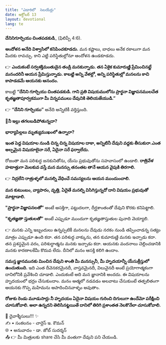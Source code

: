 ```yaml
---
title: "ఎడారిలో  సెలయేర్లు"
date: అక్టోబర్ 13
layout: devotional
lang: te
---
```


**దేనినిగూర్చియు చింతపడకుడి**_ (ఫిలిప్పీ 4:6). 

**ఆందోళన అనేది విశ్వాసిలో కనిపించకూడదు.** మన కష్టాలు, బాధలు అనేక రకాలుగా మన మీదకు రావచ్చు. కాని ఎట్టి పరిస్థితుల్లోనూ ఆందోళన ఉండకూడదు. 

👉 **ఎందుకంటే సర్వశక్తిమంతుడైన తండ్రి మనకున్నాడు. తన ఏకైక కుమారుణ్ణి ప్రేమించినట్టే మనందరినీ ఆయన ప్రేమిస్తున్నాడు. కాబట్టి అన్ని వేళల్లో, అన్ని పరిస్థితుల్లో మనలను కాచి కాపాడడమే ఆయనకు ఆనందం.**

 కాబట్టి **“దేనిని గూర్చియు చింతపడకుడి. గాని ప్రతి విషయములోను ప్రార్థనా విజ్ఞాపనములచేత కృతజ్ఞతాపూర్వకముగా మీ విన్నపములు దేవునికి తెలియజేయుడి.”**

👉 **“దేనిని గూర్చియు”** అనేది అన్నిటికీ వర్తిస్తుంది. 

**📖నీ ఇల్లు తగలబడిపోతున్నదా?**

 **భార్యాపిల్లలు మృత్యుముఖంలో ఉన్నారా?**

 **ఇంత పెద్ద విషయాల నుండి చిన్న చిన్న విషయాల దాకా, అన్నిటినీ దేవుని వద్దకు తీసుకురా.ఎంత అల్పమైన విషయాలైనా సరే, ఏదైనా సరే ఫర్వాలేదు.**

 రోజంతా మన పరిశుద్ధ జనకునితోను, యేసు ప్రభువుతోను సహవాసంలో ఉండాలి. 
**రాత్రివేళ హటాత్తుగా మెలకువ వస్తే మన మనస్సు తనంతట తానే ఆయన వైపుకి తిరగాలి.**

👉 **నిద్రలేని రాత్రుళ్ళలో మనల్ని వేధించే సమస్యలను ఆయన ముందుంచాలి.**

 **మన కుటుంబం, వ్యాపారం, వృత్తి, ఏదైతే మనల్ని విసిగిస్తున్నదో దాని విషయం ప్రభువుతో మాట్లాడాలి.**

**"ప్రార్థనా విజ్ఞాపనలతో”** అంటే ఆసక్తిగా, పట్టుదలగా, దీర్ఘశాంతంతో దేవుని కొరకు కనిపెట్టాలి.

**"కృతజ్ఞతా స్తుతులతో”** అంటే ఎప్పుడూ ముందుగా కృతజ్ఞతాస్తుతుల పునాది వెయ్యాలి. 

👉 మనకు ఎన్ని ఇబ్బందులు ఉన్నప్పటికీ మనలను దేవుడు నరకం నుండి తప్పించాడన్న సత్యం మాత్రం ఎప్పుడూ ఉంది కదా. తన పరిశుద్ధ వాక్కును, తన కుమారుణ్ణి మనకు ఇచ్చాడు కదా. తన ప్రశస్థమైన వరం, పరిశుద్ధాత్మను మనకు ఇచ్చాడు కదా. ఆయనకు వందనాలు చెల్లించడానికి మనకు కారణాలకేమీ కొదువ లేదు. దీనిలో మనం ఆసక్తి కలిగి ఉందాం.

**సమస్త జ్ఞానమునకు మించిన దేవుని శాంతి మీ మనస్సునీ, మీ హృదయాన్నీ యేసుక్రీస్తులో ఉంచుతుంది.** ఇది ఎంత దీవెనకరమైనదీ, వాస్తవమైనదీ, విలువైనదీ అంటే ప్రయోగాత్మకంగా దానిలోనికి ప్రవేశించి చూడాలి. ఎందుకంటే అది మన జ్ఞానానికి అందదు. ఈ విషయాలను హృదయంలో భద్రం చేసుకుందాం. మనం ఆత్మలో నడవడం అలవాటు చేసుకుంటే తత్ఫలితంగా ఆయనకు గొప్ప మహిమను ఆపాదించినవాళ్ళం అవుతాం.

**రోజుకు రెండు మూడుసార్లు నీ హృదయం ఏదైనా విషయం గురించి దిగులుగా ఉందేమో పరీక్షించి చూసుకోవాలి. అలా ఉన్నదని తెలిసినట్టయితే దానిలో తిరిగి ప్రశాంతత నెలకొనేలా చూసుకోవాలి.**

<div class="blessing">🙏 <span class="bless-text">దైవాశ్శీసులు!!!</span> ✨</div>

<div class="credit">✍️ <span class="credit-text">▪ సంకలనం - చార్లెస్ ఇ. కౌమన్</span></div>
<div class="credit">🌐 <span class="credit-text">▪ అనువాదం - డా. జోబ్ సుదర్శన్</span></div>


<div class="share">📤 👉 <span class="share-text">మీ మిత్రులకు share చేసి మీ వంతుగా దేవుని పని చేయండి.</span></div>
